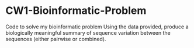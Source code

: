 # CW1-Bioinformatic-Problem
Code to solve my bioinformatic problem
Using the data provided, produce a biologically meaningful summary of sequence variation between the sequences (either pairwise or combined). 

